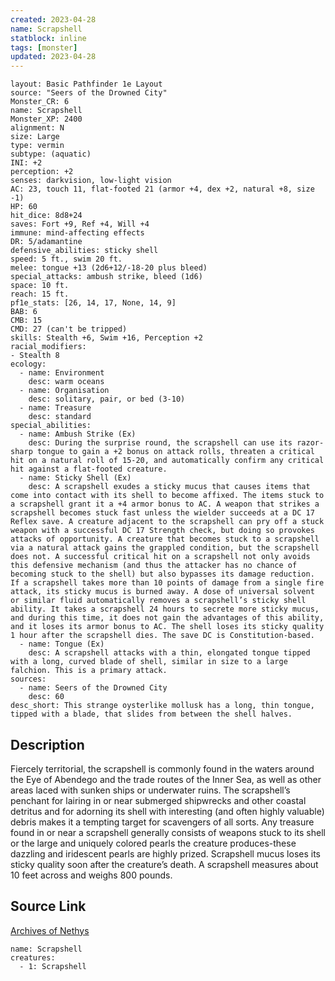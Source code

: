 ```yaml
---
created: 2023-04-28
name: Scrapshell
statblock: inline
tags: [monster]
updated: 2023-04-28
---
```

```statblock
layout: Basic Pathfinder 1e Layout
source: "Seers of the Drowned City"
Monster_CR: 6
name: Scrapshell
Monster_XP: 2400
alignment: N
size: Large
type: vermin
subtype: (aquatic)
INI: +2
perception: +2
senses: darkvision, low-light vision
AC: 23, touch 11, flat-footed 21 (armor +4, dex +2, natural +8, size -1)
HP: 60
hit_dice: 8d8+24
saves: Fort +9, Ref +4, Will +4
immune: mind-affecting effects
DR: 5/adamantine
defensive_abilities: sticky shell
speed: 5 ft., swim 20 ft.
melee: tongue +13 (2d6+12/-18-20 plus bleed)
special_attacks: ambush strike, bleed (1d6)
space: 10 ft.
reach: 15 ft.
pf1e_stats: [26, 14, 17, None, 14, 9]
BAB: 6
CMB: 15
CMD: 27 (can't be tripped)
skills: Stealth +6, Swim +16, Perception +2
racial_modifiers:
- Stealth 8
ecology:
  - name: Environment
    desc: warm oceans
  - name: Organisation
    desc: solitary, pair, or bed (3-10)
  - name: Treasure
    desc: standard
special_abilities:
  - name: Ambush Strike (Ex)
    desc: During the surprise round, the scrapshell can use its razor-sharp tongue to gain a +2 bonus on attack rolls, threaten a critical hit on a natural roll of 15-20, and automatically confirm any critical hit against a flat-footed creature.
  - name: Sticky Shell (Ex)
    desc: A scrapshell exudes a sticky mucus that causes items that come into contact with its shell to become affixed. The items stuck to a scrapshell grant it a +4 armor bonus to AC. A weapon that strikes a scrapshell becomes stuck fast unless the wielder succeeds at a DC 17 Reflex save. A creature adjacent to the scrapshell can pry off a stuck weapon with a successful DC 17 Strength check, but doing so provokes attacks of opportunity. A creature that becomes stuck to a scrapshell via a natural attack gains the grappled condition, but the scrapshell does not. A successful critical hit on a scrapshell not only avoids this defensive mechanism (and thus the attacker has no chance of becoming stuck to the shell) but also bypasses its damage reduction. If a scrapshell takes more than 10 points of damage from a single fire attack, its sticky mucus is burned away. A dose of universal solvent or similar fluid automatically removes a scrapshell’s sticky shell ability. It takes a scrapshell 24 hours to secrete more sticky mucus, and during this time, it does not gain the advantages of this ability, and it loses its armor bonus to AC. The shell loses its sticky quality 1 hour after the scrapshell dies. The save DC is Constitution-based.
  - name: Tongue (Ex)
    desc: A scrapshell attacks with a thin, elongated tongue tipped with a long, curved blade of shell, similar in size to a large falchion. This is a primary attack.
sources:
  - name: Seers of the Drowned City
    desc: 60
desc_short: This strange oysterlike mollusk has a long, thin tongue, tipped with a blade, that slides from between the shell halves.
```
## Description
Fiercely territorial, the scrapshell is commonly found in the waters around the Eye of Abendego and the trade routes of the Inner Sea, as well as other areas laced with sunken ships or underwater ruins. The scrapshell’s penchant for lairing in or near submerged shipwrecks and other coastal detritus and for adorning its shell with interesting (and often highly valuable) debris makes it a tempting target for scavengers of all sorts. Any treasure found in or near a scrapshell generally consists of weapons stuck to its shell or the large and uniquely colored pearls the creature produces-these dazzling and iridescent pearls are highly prized. Scrapshell mucus loses its sticky quality soon after the creature’s death. A scrapshell measures about 10 feet across and weighs 800 pounds.
## Source Link
[Archives of Nethys](https://aonprd.com/MonsterDisplay.aspx?ItemName=Scrapshell)
```encounter-table
name: Scrapshell
creatures:
  - 1: Scrapshell
```
